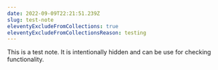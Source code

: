 ```yaml
---
date: 2022-09-09T22:21:51.239Z
slug: test-note
eleventyExcludeFromCollections: true
eleventyExcludeFromCollectionsReason: testing
---
```

This is a test note. It is intentionally hidden and can be use for checking functionality.
